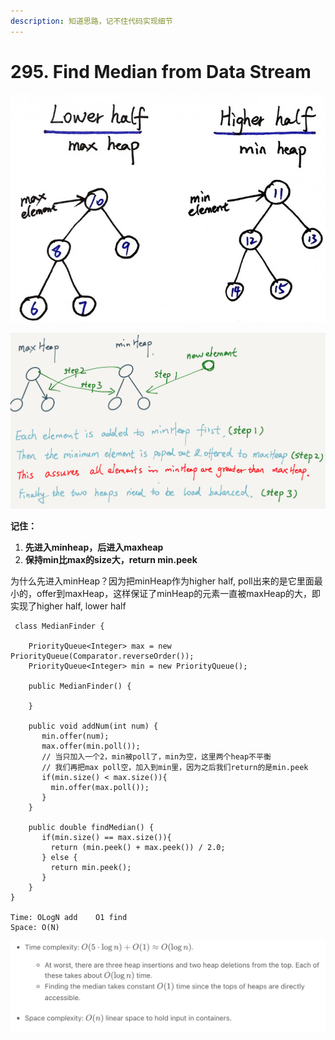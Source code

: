 ```yaml
---
description: 知道思路，记不住代码实现细节
---
```


# 295. Find Median from Data Stream

![](<../../.gitbook/assets/image (42).png>)

![](<../../.gitbook/assets/image (36).png>)

**记住：**

1. **先进入minheap，后进入maxheap**
2. **保持min比max的size大，return min.peek**

为什么先进入minHeap？因为把minHeap作为higher half, poll出来的是它里面最小的，offer到maxHeap，这样保证了minHeap的元素一直被maxHeap的大，即实现了higher half, lower half&#x20;

```
 class MedianFinder {
    
    PriorityQueue<Integer> max = new PriorityQueue(Comparator.reverseOrder());
    PriorityQueue<Integer> min = new PriorityQueue();

    public MedianFinder() {
        
    }
    
    public void addNum(int num) {
       min.offer(num);
       max.offer(min.poll());
       // 当只加入一个2，min被poll了，min为空，这里两个heap不平衡
       // 我们再把max poll空，加入到min里，因为之后我们return的是min.peek
       if(min.size() < max.size()){
         min.offer(max.poll());
       }
    }
    
    public double findMedian() {
       if(min.size() == max.size()){
         return (min.peek() + max.peek()) / 2.0;
       } else {
         return min.peek();
       } 
    }
}

Time: OLogN add    O1 find
Space: O(N)
```

![](<../../.gitbook/assets/image (46).png>)
